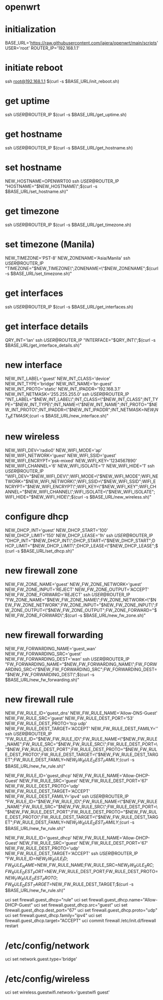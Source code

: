 # openwrt

# initialization
BASE_URL='https://raw.githubusercontent.com/jajera/openwrt/main/scripts'
USER='root'
ROUTER_IP='192.168.1.1'

# initiate reboot
ssh root@192.168.1.1 $(curl -s $BASE_URL/init_reboot.sh)

# get uptime
ssh $USER@$ROUTER_IP $(curl -s $BASE_URL/get_uptime.sh)

# get hostname
ssh $USER@$ROUTER_IP $(curl -s $BASE_URL/get_hostname.sh)

# set hostname
NEW_HOSTNAME=OPENWRT00
ssh $USER@$ROUTER_IP "HOSTNAME=\"$NEW_HOSTNAME\";$(curl -s $BASE_URL/set_hostname.sh)"

# get timezone
ssh $USER@$ROUTER_IP $(curl -s $BASE_URL/get_timezone.sh)

# set timezone (Manila)
NEW_TIMEZONE='PST-8'
NEW_ZONENAME='Asia/Manila'
ssh $USER@$ROUTER_IP "TIMEZONE=\"$NEW_TIMEZONE\";ZONENAME=\"$NEW_ZONENAME\";$(curl -s $BASE_URL/set_timezone.sh)"

# get interfaces
ssh $USER@$ROUTER_IP $(curl -s $BASE_URL/get_interfaces.sh)

# get interface details
QRY_INT='lan'
ssh $USER@$ROUTER_IP "INTERFACE=\"$QRY_INT\";$(curl -s $BASE_URL/get_interface_details.sh)"

# new interface
NEW_INT_LABEL='guest'
NEW_INT_CLASS='device'
NEW_INT_TYPE='bridge'
NEW_INT_NAME='br-guest'
NEW_INT_PROTO='static'
NEW_INT_IPADDR='192.168.3.1'
NEW_INT_NETMASK='255.255.255.0'
ssh $USER@$ROUTER_IP "INT_LABEL=\"$NEW_INT_LABEL\";INT_CLASS=\"$NEW_INT_CLASS\";INT_TYPE=\"$NEW_INT_TYPE\";INT_NAME=\"$NEW_INT_NAME\";INT_PROTO=\"$NEW_INT_PROTO\";INT_IPADDR=\"$NEW_INT_IPADDR\";INT_NETMASK=$NEW_INT_NETMASK;$(curl -s $BASE_URL/new_interface.sh)"

# new wireless
NEW_WIFI_DEV='radio0'
NEW_WIFI_MODE='ap'
NEW_WIFI_NETWORK='guest'
NEW_WIFI_SSID='guest'
NEW_WIFI_ENCRYPT='psk-mixed'
NEW_WIFI_KEY='1234567890'
NEW_WIFI_CHANNEL='6'
NEW_WIFI_ISOLATE='1'
NEW_WIFI_HIDE='1'
ssh $USER@$ROUTER_IP "WIFI_DEV=\"$NEW_WIFI_DEV\";WIFI_MODE=\"$NEW_WIFI_MODE\";WIFI_NETWORK=\"$NEW_WIFI_NETWORK\";WIFI_SSID=\"$NEW_WIFI_SSID\";WIFI_ENCRYPT=\"$NEW_WIFI_ENCRYPT\";WIFI_KEY=\"$NEW_WIFI_KEY\";WIFI_CHANNEL=\"$NEW_WIFI_CHANNEL\";WIFI_ISOLATE=\"$NEW_WIFI_ISOLATE\";WIFI_HIDE=\"$NEW_WIFI_HIDE\";$(curl -s $BASE_URL/new_wireless.sh)"

# configure dhcp
NEW_DHCP_INT='guest'
NEW_DHCP_START='100'
NEW_DHCP_LIMIT='150'
NEW_DHCP_LEASE='1h'
ssh $USER@$ROUTER_IP "DHCP_INT=\"$NEW_DHCP_INT\";DHCP_START=\"$NEW_DHCP_START\";DHCP_LIMIT=\"$NEW_DHCP_LIMIT\";DHCP_LEASE=\"$NEW_DHCP_LEASE\";$(curl -s $BASE_URL/set_dhcp.sh)"

# new firewall zone
NEW_FW_ZONE_NAME='guest'
NEW_FW_ZONE_NETWORK='guest'
NEW_FW_ZONE_INPUT='REJECT'
NEW_FW_ZONE_OUTPUT='ACCEPT'
NEW_FW_ZONE_FORWARD='REJECT'
ssh $USER@$ROUTER_IP "FW_ZONE_NAME=\"$NEW_FW_ZONE_NAME\";FW_ZONE_NETWORK=\"$NEW_FW_ZONE_NETWORK\";FW_ZONE_INPUT=\"$NEW_FW_ZONE_INPUT\";FW_ZONE_OUTPUT=\"$NEW_FW_ZONE_OUTPUT\";FW_ZONE_FORWARD=\"$NEW_FW_ZONE_FORWARD\";$(curl -s $BASE_URL/new_fw_zone.sh)"

# new firewall forwarding
NEW_FW_FORWARDING_NAME='guest_wan'
NEW_FW_FORWARDING_SRC='guest'
NEW_FW_FORWARDING_DEST='wan'
ssh $USER@$ROUTER_IP "FW_FORWARDING_NAME=\"$NEW_FW_FORWARDING_NAME\";FW_FORWARDING_SRC=\"$NEW_FW_FORWARDING_SRC\";FW_FORWARDING_DEST=\"$NEW_FW_FORWARDING_DEST\";$(curl -s $BASE_URL/new_fw_forwarding.sh)"

# new firewall rule
NEW_FW_RULE_ID='guest_dns'
NEW_FW_RULE_NAME='Allow-DNS-Guest'
NEW_FW_RULE_SRC='guest'
NEW_FW_RULE_DEST_PORT='53'
NEW_FW_RULE_DEST_PROTO='tcp udp'
NEW_FW_RULE_DEST_TARGET='ACCEPT'
NEW_FW_RULE_DEST_FAMILY=''
ssh $USER@$ROUTER_IP "FW_RULE_ID=\"$NEW_FW_RULE_ID\";FW_RULE_NAME=\"$NEW_FW_RULE_NAME\";FW_RULE_SRC=\"$NEW_FW_RULE_SRC\";FW_RULE_DEST_PORT=\"$NEW_FW_RULE_DEST_PORT\";FW_RULE_DEST_PROTO=\"$NEW_FW_RULE_DEST_PROTO\";FW_RULE_DEST_TARGET=\"$NEW_FW_RULE_DEST_TARGET\";FW_RULE_DEST_FAMILY=$NEW_FW_RULE_DEST_FAMILY;$(curl -s $BASE_URL/new_fw_rule.sh)"

NEW_FW_RULE_ID='guest_dhcp'
NEW_FW_RULE_NAME='Allow-DHCP-Guest'
NEW_FW_RULE_SRC='guest'
NEW_FW_RULE_DEST_PORT='67'
NEW_FW_RULE_DEST_PROTO='udp'
NEW_FW_RULE_DEST_TARGET='ACCEPT'
NEW_FW_RULE_DEST_FAMILY='ipv4'
ssh $USER@$ROUTER_IP "FW_RULE_ID=\"$NEW_FW_RULE_ID\";FW_RULE_NAME=\"$NEW_FW_RULE_NAME\";FW_RULE_SRC=\"$NEW_FW_RULE_SRC\";FW_RULE_DEST_PORT=\"$NEW_FW_RULE_DEST_PORT\";FW_RULE_DEST_PROTO=\"$NEW_FW_RULE_DEST_PROTO\";FW_RULE_DEST_TARGET=\"$NEW_FW_RULE_DEST_TARGET\";FW_RULE_DEST_FAMILY=$NEW_FW_RULE_DEST_FAMILY;$(curl -s $BASE_URL/new_fw_rule.sh)"



NEW_FW_RULE_ID='guest_dhcp'
NEW_FW_RULE_NAME='Allow-DHCP-Guest'
NEW_FW_RULE_SRC='guest'
NEW_FW_RULE_DEST_PORT='67'
NEW_FW_RULE_DEST_PROTO='udp'
NEW_FW_RULE_DEST_TARGET='ACCEPT'
ssh $USER@$ROUTER_IP "FW_RULE_ID=$NEW_FW_RULE_ID;FW_RULE_NAME=$NEW_FW_RULE_NAME;FW_RULE_SRC=$NEW_FW_RULE_SRC;FW_RULE_DEST_PORT=$NEW_FW_RULE_DEST_PORT;FW_RULE_DEST_PROTO=$NEW_FW_RULE_DEST_PROTO;FW_RULE_DEST_TARGET=$NEW_FW_RULE_DEST_TARGET;$(curl -s $BASE_URL/new_fw_rule.sh)"


uci set firewall.guest_dhcp="rule"
uci set firewall.guest_dhcp.name="Allow-DHCP-Guest"
uci set firewall.guest_dhcp.src="guest"
uci set firewall.guest_dhcp.dest_port="67"
uci set firewall.guest_dhcp.proto="udp"
uci set firewall.guest_dhcp.family="ipv4"
uci set firewall.guest_dhcp.target="ACCEPT"
uci commit firewall
/etc/init.d/firewall restart


# /etc/config/network
uci set network.guest.type='bridge'
# /etc/config/wireless
uci set wireless.guestwifi.network='guestwifi guest'